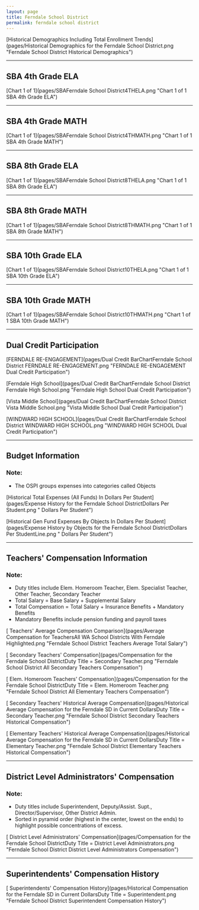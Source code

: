 ```yaml
---
layout: page
title: Ferndale School District
permalink: ferndale school district
---
```



[Historical Demographics Including Total Enrollment Trends](pages/Historical Demographics for the Ferndale School District.png "Ferndale School District Historical Demographics")

___

## SBA 4th Grade ELA

[Chart 1 of 1](pages/SBAFerndale School District4THELA.png "Chart 1 of 1 SBA 4th Grade ELA")


___

## SBA 4th Grade MATH

[Chart 1 of 1](pages/SBAFerndale School District4THMATH.png "Chart 1 of 1 SBA 4th Grade MATH")


___

## SBA 8th Grade ELA

[Chart 1 of 1](pages/SBAFerndale School District8THELA.png "Chart 1 of 1 SBA 8th Grade ELA")


___

## SBA 8th Grade MATH

[Chart 1 of 1](pages/SBAFerndale School District8THMATH.png "Chart 1 of 1 SBA 8th Grade MATH")


___

## SBA 10th Grade ELA

[Chart 1 of 1](pages/SBAFerndale School District10THELA.png "Chart 1 of 1 SBA 10th Grade ELA")


___

## SBA 10th Grade MATH

[Chart 1 of 1](pages/SBAFerndale School District10THMATH.png "Chart 1 of 1 SBA 10th Grade MATH")


___

## Dual Credit Participation

[FERNDALE RE-ENGAGEMENT](pages/Dual Credit BarChartFerndale School District FERNDALE RE-ENGAGEMENT.png "FERNDALE RE-ENGAGEMENT Dual Credit Participation")

[Ferndale High School](pages/Dual Credit BarChartFerndale School District Ferndale High School.png "Ferndale High School Dual Credit Participation")

[Vista Middle School](pages/Dual Credit BarChartFerndale School District Vista Middle School.png "Vista Middle School Dual Credit Participation")

[WINDWARD HIGH SCHOOL](pages/Dual Credit BarChartFerndale School District WINDWARD HIGH SCHOOL.png "WINDWARD HIGH SCHOOL Dual Credit Participation")


___

## Budget Information
### Note:
- The OSPI groups expenses into categories called Objects

[Historical Total Expenses (All Funds) In Dollars Per Student](pages/Expense History for the Ferndale School DistrictDollars Per Student.png " Dollars Per Student")

[Historical Gen Fund Expenses By Objects In Dollars Per Student](pages/Expense History by Objects for the Ferndale School DistrictDollars Per StudentLine.png " Dollars Per Student")


___

## Teachers' Compensation Information
### Note:
- Duty titles include Elem. Homeroom Teacher, Elem. Specialist Teacher, Other Teacher, Secondary Teacher
- Total Salary = Base Salary + Supplemental Salary
- Total Compensation = Total Salary + Insurance Benefits + Mandatory Benefits
- Mandatory Benefits include pension funding and payroll taxes

[ Teachers' Average Compensation Comparison](pages/Average Compensation for TeachersAll WA School Districts With Ferndale Highlighted.png "Ferndale School District Teachers Average Total Salary")

[ Secondary Teachers' Compensation](pages/Compensation for the Ferndale School DistrictDuty Title = Secondary Teacher.png "Ferndale School District All Secondary Teachers Compensation")

[ Elem. Homeroom Teachers' Compensation](pages/Compensation for the Ferndale School DistrictDuty Title = Elem. Homeroom Teacher.png "Ferndale School District All Elementary Teachers Compensation")

[ Secondary Teachers' Historical Average Compensation](pages/Historical Average Compensation for the Ferndale SD in Current DollarsDuty Title = Secondary Teacher.png "Ferndale School District Secondary Teachers Historical Compensation")

[ Elementary Teachers' Historical Average Compensation](pages/Historical Average Compensation for the Ferndale SD in Current DollarsDuty Title = Elementary Teacher.png "Ferndale School District Elementary Teachers Historical Compensation")


___

## District Level Administrators' Compensation

### Note:
- Duty titles include Superintendent, Deputy/Assist. Supt., Director/Supervisor, Other District Admin.
- Sorted in pyramid order (highest in the center, lowest on the ends) to highlight possible concentrations of excess.

[ District Level Administrators' Compensation](pages/Compensation for the Ferndale School DistrictDuty Title = District Level Administrators.png "Ferndale School District District Level Administrators Compensation")


___

## Superintendents' Compensation History

[ Superintendents' Compensation History](pages/Historical Compensation for the Ferndale SD in Current DollarsDuty Title = Superintendent.png "Ferndale School District Superintendent Compensation History")

